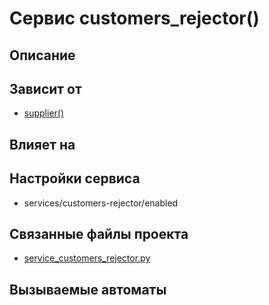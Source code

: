 # Сервис customers_rejector()


## Описание



## Зависит от
* [supplier()](services/service_supplier.md)


## Влияет на



## Настройки сервиса
* services/customers-rejector/enabled



## Связанные файлы проекта
* [service_customers_rejector.py](services/service_customers_rejector.py)



## Вызываемые автоматы

